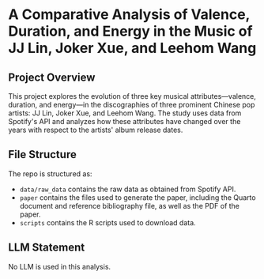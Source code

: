 # A Comparative Analysis of Valence, Duration, and Energy in the Music of JJ Lin, Joker Xue, and Leehom Wang
## Project Overview
This project explores the evolution of three key musical attributes—valence, duration, and energy—in the discographies of three prominent Chinese pop artists: JJ Lin, Joker Xue, and Leehom Wang. The study uses data from Spotify's API and analyzes how these attributes have changed over the years with respect to the artists' album release dates.

## File Structure

The repo is structured as:

-   `data/raw_data` contains the raw data as obtained from Spotify API.
-   `paper` contains the files used to generate the paper, including the Quarto document and reference bibliography file, as well as the PDF of the paper. 
-   `scripts` contains the R scripts used to download data.

## LLM Statement
No LLM is used in this analysis.
